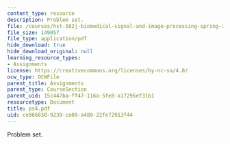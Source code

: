 ```yaml
---
content_type: resource
description: Problem set.
file: /courses/hst-582j-biomedical-signal-and-image-processing-spring-2007/ce8668309239ce09a48922fe72913f44_ps4.pdf
file_size: 149057
file_type: application/pdf
hide_download: true
hide_download_original: null
learning_resource_types:
- Assignments
license: https://creativecommons.org/licenses/by-nc-sa/4.0/
ocw_type: OCWFile
parent_title: Assignments
parent_type: CourseSection
parent_uid: 15c447ba-ff47-116a-5fe8-a17296ef31b1
resourcetype: Document
title: ps4.pdf
uid: ce866830-9239-ce09-a489-22fe72913f44
---
```

Problem set.